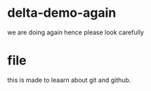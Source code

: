 # delta-demo-again
we are doing again
hence please look carefully

# file
this is made to leaarn about git and github.
